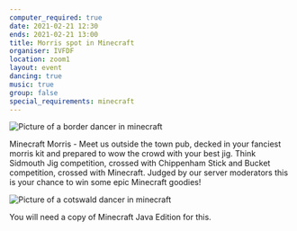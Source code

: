 ```yaml
---
computer_required: true
date: 2021-02-21 12:30
ends: 2021-02-21 13:00
title: Morris spot in Minecraft
organiser: IVFDF
location: zoom1
layout: event
dancing: true
music: true
group: false
special_requirements: minecraft
---
```

![Picture of a border dancer in minecraft]({{site.baseurl}}/assets/event_minecraft_1.png)

Minecraft Morris - Meet us outside the town pub, decked in your fanciest morris kit and prepared to wow the crowd with your best jig. Think Sidmouth Jig competition, crossed with Chippenham Stick and Bucket competition, crossed with Minecraft. Judged by our server moderators this is your chance to win some epic Minecraft goodies!

![Picture of a cotswald dancer in minecraft]({{site.baseurl}}/assets/event_minecraft_2.png)

You will need a copy of Minecraft Java Edition for this.
